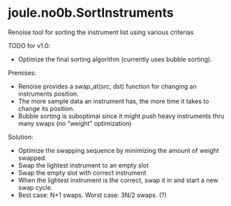 # joule.no0b.SortInstruments
Renoise tool for sorting the instrument list using various criterias

TODO for v1.0:

- Optimize the final sorting algorithm (currently uses bubble sorting).

Premises:
- Renoise provides a swap_at(src, dst) function for changing an instruments position.
- The more sample data an instrument has, the more time it takes to change its position.
- Bubble sorting is suboptimal since it might push heavy instruments thru many swaps (no "weight" optimization)

Solution:
- Optimize the swapping sequence by minimizing the amount of weight swapped.
- Swap the lightest instrument to an empty slot
- Swap the empty slot with correct instrument
- When the lightest instrument is the correct, swap it in and start a new swap cycle.
- Best case: N+1 swaps. Worst case: 3N/2 swaps. (?)
